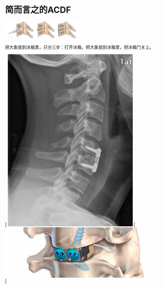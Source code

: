 # 简而言之的ACDF
<img src="https://github.com/retire2053/SurgeryEndToEnd/blob/main/resources/acdf-1.png" height="50%" width="50%"/>


把大象放到冰箱里，只分三步：打开冰箱，把大象放到冰箱里，把冰箱门关上。

| ![](https://github.com/retire2053/SurgeryEndToEnd/blob/main/resources/acdf-2.png) | ![](https://github.com/retire2053/SurgeryEndToEnd/blob/main/resources/acdf-3.png) |
